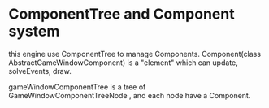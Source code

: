# ComponentTree and Component system
this engine use ComponentTree to manage Components.
Component(class AbstractGameWindowComponent) 
is a "element" which can update, solveEvents, draw.

gameWindowComponentTree is a tree of GameWindowComponentTreeNode ,
and each node have a Component.
